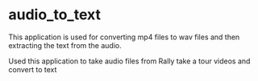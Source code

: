 # audio_to_text
 
This application is used for converting mp4 files to wav files and then extracting the text from the audio. <br/>

Used this application to take audio files from Rally take a tour videos and convert to text <br/>
